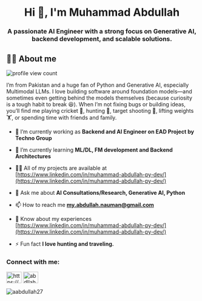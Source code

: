 <h1 align="center">Hi 👋, I'm Muhammad Abdullah</h1>
<h3 align="center">A passionate AI Engineer with a strong focus on Generative AI, backend development, and scalable solutions.</h3>

## 🙋‍♂️ About me

![profile view count](https://komarev.com/ghpvc/?username=aabdullah27)

I’m from Pakistan and a huge fan of Python and Generative AI, especially Multimodal LLMs. I love building software around foundation models—and sometimes even getting behind the models themselves (because curiosity is a tough habit to break 😆). When I’m not fixing bugs or building ideas, you’ll find me playing cricket 🏏, hunting 🎯, target shooting 🔫, lifting weights 🏋️, or spending time with friends and family.

- 🔭 I’m currently working as **Backend and AI Engineer on EAD Project by Techno Group**

- 🌱 I’m currently learning **ML/DL, FM development and Backend Architectures**

- 👨‍💻 All of my projects are available at [https://www.linkedin.com/in/muhammad-abdullah-py-dev/](https://www.linkedin.com/in/muhammad-abdullah-py-dev/)

- 💬 Ask me about **AI Consultations/Research, Generative AI, Python**

- 📫 How to reach me **my.abdullah.nauman@gmail.com**

- 📄 Know about my experiences [https://www.linkedin.com/in/muhammad-abdullah-py-dev/](https://www.linkedin.com/in/muhammad-abdullah-py-dev/)

- ⚡ Fun fact **I love hunting and traveling.**

<h3 align="left">Connect with me:</h3>
<p align="left">
<a href="https://linkedin.com/in/https://www.linkedin.com/in/muhammad-abdullah-py-dev/" target="blank"><img align="center" src="https://raw.githubusercontent.com/rahuldkjain/github-profile-readme-generator/master/src/images/icons/Social/linked-in-alt.svg" alt="https://www.linkedin.com/in/muhammad-abdullah-py-dev/" height="30" width="40" /></a>
<a href="https://instagram.com/@abdllah._.27" target="blank"><img align="center" src="https://raw.githubusercontent.com/rahuldkjain/github-profile-readme-generator/master/src/images/icons/Social/instagram.svg" alt="abdllah._.77" height="30" width="40" /></a>
</p>

<p><img align="left" src="https://github-readme-stats.vercel.app/api/top-langs?username=aabdullah27&show_icons=true&theme=dark&locale=en&layout=compact" alt="aabdullah27" /></p>
